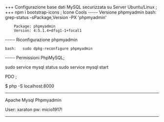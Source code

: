 +++ Configurazione base dati MySQL securizzata su Server Ubuntu/Linux ;
+++ npm i bootstrap-icons ; Icone Cools
-----   Versione phpmyadmin
    bash:    grep-status -sPackage,Version -PX 'phpmyadmin'
        
        Package: phpmyadmin
        Version: 4:5.1.4+dfsg1-1+focal1

-----   Riconfigurazione phpmyadmin

    bash:   sudo dpkg-reconfigure phpmyadmin

-----   Permissioni PhpMySQL;

sudo service mysql status
sudo service mysql start

PDO ;

$ php -S localhost:8000


*************
Apache Mysql Phpmyadmin

User: xaraton
pw: micio1917!

*************
